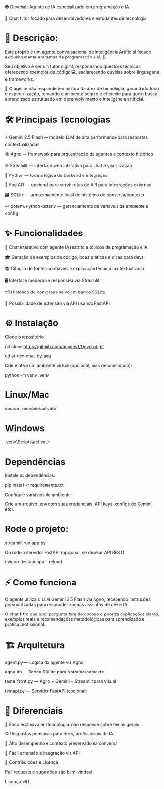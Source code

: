 👽 Devchat: Agente de IA especializado em programação e IA

💬 Chat tutor focado para desenvolvedores e estudantes de tecnologia

# 📝 Descrição:

Este projeto é um agente conversacional de Inteligência Artificial focado exclusivamente em temas de programação e IA 🤖.

Seu objetivo é ser um tutor digital, respondendo questões técnicas, oferecendo exemplos de código 💻, esclarecendo dúvidas sobre linguagens e frameworks.


🚫 O agente não responde temas fora da área de tecnologia, garantindo foco e especialização, tornando o ambiente seguro e eficiente para quem busca aprendizado estruturado em desenvolvimento e inteligência artificial.

# 🛠️ Principais Tecnologias

⚡ Gemini 2.5 Flash — modelo LLM de alta performance para respostas contextualizadas

🕸️ Agno — framework para orquestração de agentes e contexto histórico

🌐 Streamlit — interface web interativa para chat e visualização

🐍 Python — toda a lógica de backend e integração

🚀 FastAPI — opcional para servir rotas de API para integrações externas

🗃️ SQLite — armazenamento local de histórico de conversa/contexto

🗝️ dotenv/Python-dotenv — gerenciamento de variáveis de ambiente e config

# ✨ Funcionalidades

💬 Chat interativo com agente IA restrito a tópicos de programação e IA

🎓 Geração de exemplos de código, boas práticas e dicas para devs

📚 Citação de fontes confiáveis e explicação técnica contextualizada

🖥️ Interface moderna e responsiva via Streamlit

🗂️ Histórico de conversas salvo em banco SQLite

🚀 Possibilidade de extensão via API usando FastAPI

# ⚙️ Instalação

Clone o repositório


git clone https://github.com/augdev1/Devchat.git

cd ai-dev-chat-by-aug

Crie e ative um ambiente virtual (opcional, mas recomendado):


python -m venv .venv
# Linux/Mac
source .venv/bin/activate

# Windows

.venv\Scripts\activate 

# Dependências
Instale as dependências:

pip install -r requirements.txt

Configure variáveis de ambiente:

Crie um arquivo .env com suas credenciais (API keys, configs do Gemini, etc).

# Rode o projeto:

streamlit run app.py

Ou rode o servidor FastAPI (opcional, se desejar API REST):

uvicorn testapi:app --reload
# ⚡ Como funciona
O agente utiliza o LLM Gemini 2.5 Flash via Agno, recebendo instruções personalizadas para responder apenas assuntos de dev e IA.

O chat filtra qualquer pergunta fora do escopo e prioriza explicações claras, exemplos reais e recomendações metodológicas para aprendizado e prática profissional.

# 🏗️ Arquitetura

agent.py — Lógica do agente via Agno

agno.db — Banco SQLite para histórico/contexto

teste_front.py — Agno + Gemini + Streamlit para visual

testapi.py — Servidor FastAPI (opcional)

# 🚩 Diferenciais

🎯 Foco exclusivo em tecnologia: não responde sobre temas gerais

⚙️ Respostas pensadas para devs, profissionais de IA

🚀 Alto desempenho e contexto preservado na conversa

🔌 Fácil extensão e integração via API

🤝 Contribuições e Licença

Pull requests e sugestões são bem-vindas!

Licença MIT.

